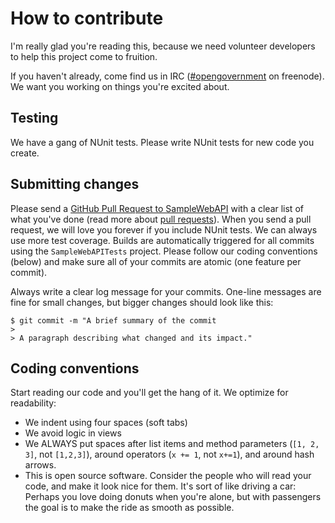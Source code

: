 # How to contribute

I'm really glad you're reading this, because we need volunteer developers to help this project come to fruition.

If you haven't already, come find us in IRC ([#opengovernment](irc://chat.freenode.net/opengovernment) on freenode). We want you working on things you're excited about.

## Testing

We have a gang of NUnit tests. Please write NUnit tests for new code you create.

## Submitting changes

Please send a [GitHub Pull Request to SampleWebAPI](https://github.com/mrjoshua28/SampleWebAPI/pull/new/master) with a clear list of what you've done (read more about [pull requests](http://help.github.com/pull-requests/)). When you send a pull request, we will love you forever if you include NUnit tests. We can always use more test coverage. Builds are automatically triggered for all commits using the `SampleWebAPITests` project. Please follow our coding conventions (below) and make sure all of your commits are atomic (one feature per commit).

Always write a clear log message for your commits. One-line messages are fine for small changes, but bigger changes should look like this:

    $ git commit -m "A brief summary of the commit
    > 
    > A paragraph describing what changed and its impact."

## Coding conventions

Start reading our code and you'll get the hang of it. We optimize for readability:

  * We indent using four spaces (soft tabs)
  * We avoid logic in views
  * We ALWAYS put spaces after list items and method parameters (`[1, 2, 3]`, not `[1,2,3]`), around operators (`x += 1`, not `x+=1`), and around hash arrows.
  * This is open source software. Consider the people who will read your code, and make it look nice for them. It's sort of like driving a car: Perhaps you love doing donuts when you're alone, but with passengers the goal is to make the ride as smooth as possible.
